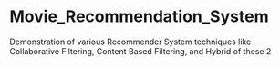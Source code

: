 # Movie_Recommendation_System
Demonstration of various Recommender System techniques like Collaborative Filtering, Content Based Filtering, and Hybrid of these 2
